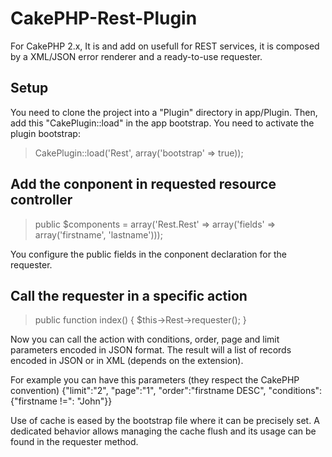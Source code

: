 CakePHP-Rest-Plugin
=====================

For CakePHP 2.x, It is and add on usefull for REST services, it is composed by a XML/JSON error renderer and a ready-to-use requester.

Setup
-----

You need to clone the project into a "Plugin" directory in app/Plugin.
Then, add this "CakePlugin::load" in the app bootstrap. You need to activate the plugin bootstrap:

> CakePlugin::load('Rest', array('bootstrap' => true));

Add the conponent in requested resource controller
--------------------------------------------------

> public $components = array('Rest.Rest' => array('fields' => array('firstname', 'lastname')));

You configure the public fields in the conponent declaration for the requester.

Call the requester in a specific action
---------------------------------------

> public function index() {
>     $this->Rest->requester();
> }

Now you can call the action with conditions, order, page and limit parameters encoded in JSON format.
The result will a list of records encoded in JSON or in XML (depends on the extension).

For example you can have this parameters (they respect the CakePHP convention)
{"limit":"2", "page":"1", "order":"firstname DESC", "conditions":{"firstname !=": "John"}}

Use of cache is eased by the bootstrap file where it can be precisely set. A dedicated behavior allows managing the cache flush and its usage can be found in the requester method.